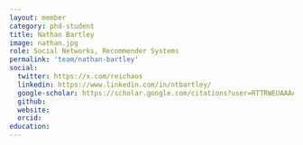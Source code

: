 ```yaml
---
layout: member
category: phd-student
title: Nathan Bartley
image: nathan.jpg
role: Social Networks, Recommender Systems
permalink: 'team/nathan-bartley'
social:
  twitter: https://x.com/reichaos
  linkedin: https://www.linkedin.com/in/ntbartley/
  google-scholar: https://scholar.google.com/citations?user=RTTRWEUAAAAJ&hl=en
  github: 
  website: 
  orcid:
education:
---
```


